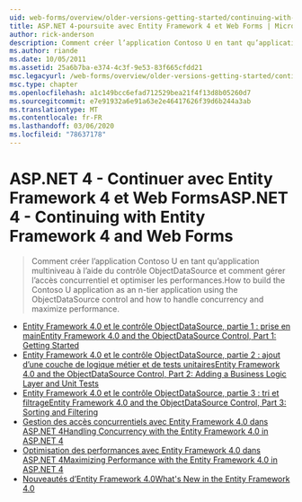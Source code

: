 ```yaml
---
uid: web-forms/overview/older-versions-getting-started/continuing-with-ef/index
title: ASP.NET 4-poursuite avec Entity Framework 4 et Web Forms | Microsoft Docs
author: rick-anderson
description: Comment créer l’application Contoso U en tant qu’application multiniveau à l’aide du contrôle ObjectDataSource et comment gérer l’accès concurrentiel et optimiser les performances.
ms.author: riande
ms.date: 10/05/2011
ms.assetid: 25a6b7ba-e374-4c3f-9e53-83f665cfdd21
msc.legacyurl: /web-forms/overview/older-versions-getting-started/continuing-with-ef
msc.type: chapter
ms.openlocfilehash: a1c149bcc6efad712529bea21f4f13d8b05260d7
ms.sourcegitcommit: e7e91932a6e91a63e2e46417626f39d6b244a3ab
ms.translationtype: MT
ms.contentlocale: fr-FR
ms.lasthandoff: 03/06/2020
ms.locfileid: "78637178"
---
```

# <a name="aspnet-4---continuing-with-entity-framework-4-and-web-forms"></a><span data-ttu-id="83b93-103">ASP.NET 4 - Continuer avec Entity Framework 4 et Web Forms</span><span class="sxs-lookup"><span data-stu-id="83b93-103">ASP.NET 4 - Continuing with Entity Framework 4 and Web Forms</span></span>

> <span data-ttu-id="83b93-104">Comment créer l’application Contoso U en tant qu’application multiniveau à l’aide du contrôle ObjectDataSource et comment gérer l’accès concurrentiel et optimiser les performances.</span><span class="sxs-lookup"><span data-stu-id="83b93-104">How to build the Contoso U application as an n-tier application using the ObjectDataSource control and how to handle concurrency and maximize performance.</span></span>

- [<span data-ttu-id="83b93-105">Entity Framework 4.0 et le contrôle ObjectDataSource, partie 1 : prise en main</span><span class="sxs-lookup"><span data-stu-id="83b93-105">Entity Framework 4.0 and the ObjectDataSource Control, Part 1: Getting Started</span></span>](using-the-entity-framework-and-the-objectdatasource-control-part-1-getting-started.md)
- [<span data-ttu-id="83b93-106">Entity Framework 4.0 et le contrôle ObjectDataSource, partie 2 : ajout d’une couche de logique métier et de tests unitaires</span><span class="sxs-lookup"><span data-stu-id="83b93-106">Entity Framework 4.0 and the ObjectDataSource Control, Part 2: Adding a Business Logic Layer and Unit Tests</span></span>](using-the-entity-framework-and-the-objectdatasource-control-part-2-adding-a-business-logic-layer-and-unit-tests.md)
- [<span data-ttu-id="83b93-107">Entity Framework 4.0 et le contrôle ObjectDataSource, partie 3 : tri et filtrage</span><span class="sxs-lookup"><span data-stu-id="83b93-107">Entity Framework 4.0 and the ObjectDataSource Control, Part 3: Sorting and Filtering</span></span>](using-the-entity-framework-and-the-objectdatasource-control-part-3-sorting-and-filtering.md)
- [<span data-ttu-id="83b93-108">Gestion des accès concurrentiels avec Entity Framework 4.0 dans ASP.NET 4</span><span class="sxs-lookup"><span data-stu-id="83b93-108">Handling Concurrency with the Entity Framework 4.0 in ASP.NET 4</span></span>](handling-concurrency-with-the-entity-framework-in-an-asp-net-web-application.md)
- [<span data-ttu-id="83b93-109">Optimisation des performances avec Entity Framework 4.0 dans ASP.NET 4</span><span class="sxs-lookup"><span data-stu-id="83b93-109">Maximizing Performance with the Entity Framework 4.0 in ASP.NET 4</span></span>](maximizing-performance-with-the-entity-framework-in-an-asp-net-web-application.md)
- [<span data-ttu-id="83b93-110">Nouveautés d’Entity Framework 4.0</span><span class="sxs-lookup"><span data-stu-id="83b93-110">What's New in the Entity Framework 4.0</span></span>](what-s-new-in-the-entity-framework-4.md)
